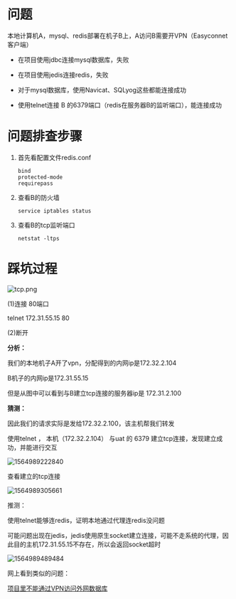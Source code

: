 # 问题

本地计算机A，mysql、redis部署在机子B上，A访问B需要开VPN（Easyconnet客户端）

- 在项目使用jdbc连接mysql数据库，失败
- 在项目使用jedis连接redis，失败

- 对于mysql数据库，使用Navicat、SQLyog这些都能连接成功

- 使用telnet连接 B 的6379端口（redis在服务器B的监听端口），能连接成功

  





# 问题排查步骤

1. 首先看配置文件redis.conf

   ```shell
   bind
   protected-mode
   requirepass 
   ```

2. 查看B的防火墙

   ```shell
   service iptables status
   ```

3. 查看B的tcp监听端口

    ```shell
   netstat -ltps
   ```





# 踩坑过程



![tcp.png](image/tcp.png)

(1)连接 80端口

telnet 172.31.55.15 80

(2)断开

**分析：**

我们的本地机子A开了vpn，分配得到的内网ip是172.32.2.104

B机子的内网ip是172.31.55.15

但是从图中可以看到与B建立tcp连接的服务器ip是 172.31.2.100

**猜测：**

因此我们的请求实际是发给172.32.2.100，该主机帮我们转发







使用telnet ， 本机（172.32.2.104） 与uat 的 6379 建立tcp连接，发现建立成功，并能进行交互

![1564989222840](image/telnet.png)

查看建立的tcp连接

![1564989305661](image/telnet6379.png)





推测：

使用telnet能够连redis，证明本地通过代理连redis没问题

可能问题出现在jedis，jedis使用原生socket建立连接，可能不走系统的代理，因此目的主机172.31.55.15不存在，所以会返回socket超时

![1564989489484](image/jedis_socket_connect.png)





网上看到类似的问题：

[项目里不能通过VPN访问外网数据库](https://blog.csdn.net/u012310865/article/details/80257607)